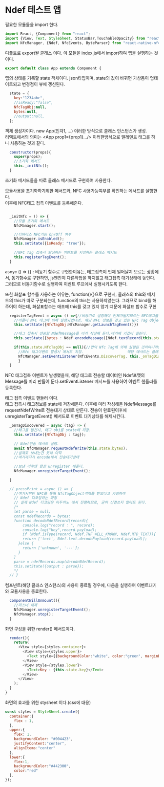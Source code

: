 # Ndef 테스트 앱
필요한 모듈들을 import 한다.
```javascript
import React, {Component} from "react";
import {View, Text, StyleSheet, StatusBar,TouchableOpacity} from "react-native";
import NfcManager, {Ndef, NfcEvents, ByteParser} from "react-native-nfc-manager";
```

디폴트로 export될 클래스 이다. 이 모듈을 index.js에서 import하여
앱을 실행하는 것이다.
```javascript
export default class App extends Component {
```

앱의 상태를 기록할 state 객체이다. json타입이며, state의 값이 바뀌면 가상돔이 업데이트되고 변경점이 뷰에 갱신된다.
```javascript
  state = {
    key:"1234abc",
    //isReady:"false",
    NfcTagObj:null,
    bytes:null,
    //output:null,
  };
```

 객체 생성자이다. new App(인자1, ...) 이러한 방식으로 클래스 인스턴스가 생성.
 <br/>리액트에서의 의미는 \<App prop1={prop1}...\/> 이러한방식으로 엘레멘트 태그를 하나 사용하는 것과 같다. 

```javascript
  constructor(props){
    super(props);
    //초기화 메서드
    this._initNfc();
  }
```
<p>초기화 메서드들을 따로 클래스 메서드로 구현하여 사용한다.</p>

<p> 모듈사용을 초기화하기위한 메서드와, NFC 사용가능여부를 확인하는 메서드를 실행한다.<br/>
이후에 NFC태그 접촉 이벤트를 등록해준다.</p>

```javascript

  _initNfc = () => {
    //모듈 초기화 메서드
    NfcManager.start();

    //디바이스 NFC기능 On/Off 여부
    NfcManager.isEnabled();
    this.setState({isReady: "true"});
    
    //NFC Tag 접촉시 발생하는 이벤트를 지정하는 클래스 메서드
    this.registerTagEvent();
  }
```

asnyc () => {} :
비동기 함수로 구현한이유는, 태그접촉이 언제 일어날지 모르는 상황에서,
동기함수로 구현하면, js엔진이 다른작업을 하지않고 태그접촉 대기상태에 놓인다. 그러므로 비동기함수로 실행하여 이벤트 루프에서 실행시키도록 한다.<br/>
<p>
또한 화살표 함수를 사용하는 이유는, function(){}으로 구현시, 클래스의 this와 메서드의 this가 따로 구분되는데, function의 this는 사용하지않는다. 그러므로 bind를 해주어야 하는데, 화살표함수는 애초에 this를 갖고 있지 않기 떄문에 화살표 함수로 구현
</p>

```javascript
  registerTagEvent = async () =>{//비동기로 설정해야 언제가될지모르는 NFC태그를 실행가능.비동기가 아니면 initNfc에서 정지한다.
    //어플이 NFC 태그에 의해 실행되었다면, 해당 NFC 정보를 갖고 있는 NFC Tag Object 객체를 받아와서 state에 저장한다.
    this.setState({NfcTagObj:NfcManager.getLaunchTagEvent()})

    //태그 접촉시 전송할 NdefMessage를 미리 작성해 둔다.여기에 키값이 실린다.
    this.setState({bytes : Ndef.encodeMessage([Ndef.textRecord(this.state.key),Ndef.textRecord("1"), Ndef.textRecord("12")])});
    
    if(this.state.NfcTagObj == null){//만약 Nfc Tag에 의해 실행된 것이아니라면 , state는 null 이다.
      //Nfc 태그이벤트 발생시 메서드 지정.                    해당 메서드는 클래스 상에 지정함.
      NfcManager.setEventListener(NfcEvents.DiscoverTag, this._onTagDiscovered);
      }
  }
```
<p>
NFC 태그접촉 이벤트가 발생했을때, 해당 태그로 전송할 데이터인 Ndef포맷의 Message를 미리 만들어 둔다.setEventListener 메서드를 사용하여 이벤트 핸들러를 등록한다.
</p>

<p>
태그 접촉 이벤트 핸들러 이다. <br/>
태그 접촉시 태그정보를 state에 저장해둔다. 이후에 미리 작성해둔 NdefMessage를 requestNdefWrite로 전송대기 상태로 만든다. 전송이 완료된이후에 unregisterTargetEvent() 메서드로 이벤트 대기상태를 해제시킨다.
</p>

```javascript  
  _onTagDiscovered = async (tag) => {
    //태그를 발견시, 태그 obj를 state에 저장.
    this.setState({NfcTagObj : tag});
    
    // Ndef전송 메서드 실행.
    await NfcManager.requestNdefWrite(this.state.bytes); 
    //실제로 보내는건 못해 아직
    //여기까지가 encode해서 전송대기상태
    
    //보낸 이후엔 항상 unregister 해준다.
    NfcManager.unregisterTargetEvent();
    
  }
```

```javascript
  //_pressPrint = async () => {
    //여기서부턴 NFC를 통해 NfcTagObject객체를 받았다고 가정하여
    // Ndef 디코딩하는 과정
    // 실제 Ndef 디코딩은 아두이노 에서 진행하므로, 굳이 신경쓰지 않아도 된다.
    /*
    let parse = null;
    const ndefRecords = bytes;
    function decodeNdefRecord(record){
        console.log("record : ", record);
        console.log("hey",record.payload);
        if (Ndef.isType(record, Ndef.TNF_WELL_KNOWN, Ndef.RTD_TEXT)){    
        return ['text', Ndef.text.decodePayload(record.payload)];
      }else {
        return ['unknown', '---'];
      }
    }
    parse = ndefRecords.map(decodeNdefRecord);
    this.setState({output : parse});
    */
  // }
```

컴포넌트(해당 클래스 인스턴스)의 사용이 종료될 경우에, 다음을 실행하여 이벤트대기와 모듈사용을 종료한다.
```javascript
  componentWillUnmount(){
    //리스너 해제
    NfcManager.unregisterTargetEvent();
    NfcManager.stop();
  }
```

화면 구성을 위한 render() 메서드이다.
```javascript
  render(){
    return(
      <View style={styles.container}>
        <View style={styles.upper}>
          <Text style={{backgroundColor:"white", color:"green", marginBottom:25, fontSize:40}}>NFC</Text>
        </View>
        <View style={styles.lower}>
          <Text>Key : {this.state.key}</Text>
        </View>
      </View>
    );
  }
}
```

화면의 효과를 위한 stysheet 이다.(css에 대응)
```javascript
const styles = StyleSheet.create({
  container:{
    flex : 1,
  },
  upper:{
    flex: 1,
    backgroundColor: "#004423",
    justifyContent:"center",
    alignItems:"center"
  },
  lower:{
    flex:1,
    backgroundColor:"#442300",
    color:"red"
  },
});
```